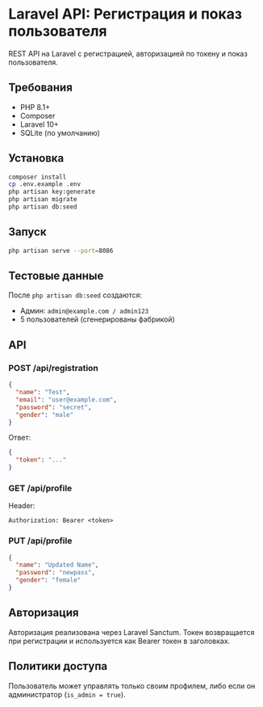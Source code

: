 # Laravel API: Регистрация и показ пользователя

REST API на Laravel с регистрацией, авторизацией по токену и показ пользователя.

## Требования

* PHP 8.1+
* Composer
* Laravel 10+
* SQLite (по умолчанию)

## Установка

```bash
composer install
cp .env.example .env
php artisan key:generate
php artisan migrate
php artisan db:seed
```

## Запуск

```bash
php artisan serve --port=8086
```

## Тестовые данные

После `php artisan db:seed` создаются:

* Админ: `admin@example.com / admin123`
* 5 пользователей (сгенерированы фабрикой)

## API

### POST /api/registration

```json
{
  "name": "Test",
  "email": "user@example.com",
  "password": "secret",
  "gender": "male"
}
```

Ответ:

```json
{
  "token": "..."
}
```

### GET /api/profile

Header:

```
Authorization: Bearer <token>
```

### PUT /api/profile

```json
{
  "name": "Updated Name",
  "password": "newpass",
  "gender": "female"
}
```
## Авторизация

Авторизация реализована через Laravel Sanctum.
Токен возвращается при регистрации и используется как Bearer токен в заголовках.

## Политики доступа

Пользователь может управлять только своим профилем, либо если он администратор (`is_admin = true`).
